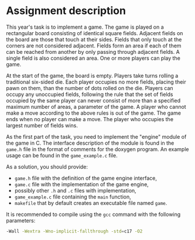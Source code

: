 # Assignment description

This year's task is to implement a game. The game is played on a rectangular board consisting of identical square fields. Adjacent fields on the board are those that touch at their sides. Fields that only touch at the corners are not considered adjacent. Fields form an area if each of them can be reached from another by only passing through adjacent fields. A single field is also considered an area. One or more players can play the game.

At the start of the game, the board is empty. Players take turns rolling a traditional six-sided die. Each player occupies no more fields, placing their pawn on them, than the number of dots rolled on the die. Players can occupy any unoccupied fields, following the rule that the set of fields occupied by the same player can never consist of more than a specified maximum number of areas, a parameter of the game. A player who cannot make a move according to the above rules is out of the game. The game ends when no player can make a move. The player who occupies the largest number of fields wins.

As the first part of the task, you need to implement the "engine" module of the game in C. The interface description of the module is found in the `game.h` file in the format of comments for the doxygen program. An example usage can be found in the `game_example.c` file.

As a solution, you should provide:

- `game.h` file with the definition of the game engine interface,
- `game.c` file with the implementation of the game engine,
- possibly other `.h` and `.c` files with implementation,
- `game_example.c` file containing the `main` function,
- `makefile` that by default creates an executable file named `game`.

It is recommended to compile using the `gcc` command with the following parameters:

```sh
-Wall -Wextra -Wno-implicit-fallthrough -std=c17 -O2

```
